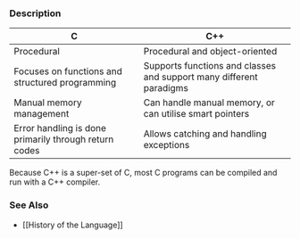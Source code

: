 ### Description

|C|C++|
|-|-|
|Procedural|Procedural and object-oriented|
|Focuses on functions and structured programming|Supports functions and classes and support many different paradigms|
|Manual memory management|Can handle manual memory, or can utilise smart pointers|
|Error handling is done primarily through return codes|Allows catching and handling exceptions|

Because C++ is a super-set of C, most C programs can be compiled and run with a C++ compiler.

### See Also
* [[History of the Language]]
